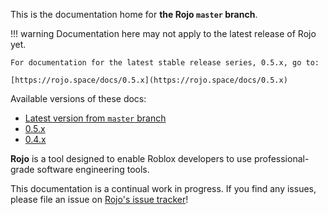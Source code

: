 This is the documentation home for **the Rojo `master` branch**.

!!! warning
    Documentation here may not apply to the latest release of Rojo yet.

    For documentation for the latest stable release series, 0.5.x, go to:

    [https://rojo.space/docs/0.5.x](https://rojo.space/docs/0.5.x)

Available versions of these docs:

* [Latest version from `master` branch](https://rojo.space/docs/latest)
* [0.5.x](https://rojo.space/docs/0.5.x)
* [0.4.x](https://rojo.space/docs/0.4.x)

**Rojo** is a tool designed to enable Roblox developers to use professional-grade software engineering tools.

This documentation is a continual work in progress. If you find any issues, please file an issue on [Rojo's issue tracker](https://github.com/rojo-rbx/rojo/issues)!
